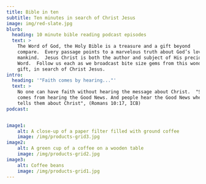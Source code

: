 ```yaml
---
title: Bible in ten
subtitle: Ten minutes in search of Christ Jesus
image: img/red-slate.jpg
blurb:
  heading: 10 minute bible reading podcast episodes
  text: >
    The Word of God, the Holy Bible is a treasure and a gift beyond
    compare.  Every passage points to a marvelous truth about God’s love for
    mankind.  Jesus Christ is both the author and subject of His precious
    Word.  Follow us each as we broadcast bite size gems from this wonderful
    gift, in search of Christ Jesus.
intro:
  heading: '"Faith comes by hearing..."'
  text: >
    No one can have faith without hearing the message about Christ.  "So faith
    comes from hearing the Good News. And people hear the Good News when someone
    tells them about Christ", (Romans 10:17, ICB)
podcast:


image1:
	alt: A close-up of a paper filter filled with ground coffee
	image: /img/products-grid3.jpg
image2:
	alt: A green cup of a coffee on a wooden table
	image: /img/products-grid2.jpg
image3:
	alt: Coffee beans
	image: /img/products-grid1.jpg
---
```

